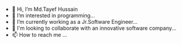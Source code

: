 - 👋 Hi, I’m Md.Tayef Hussain
- 👀 I’m interested in programming...
- 🌱 I’m currently working as a Jr.Software Engineer...
- 💞️ I'm looking to collaborate with an innovative software company...
- 📫 How to reach me ...

<!---
TayefHussain123/TayefHussain123 is a ✨ special ✨ repository because its `README.md` (this file) appears on your GitHub profile.
You can click the Preview link to take a look at your changes.
--->
